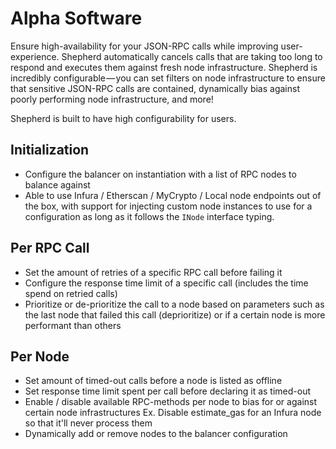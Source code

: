 # Alpha Software

Ensure high-availability for your JSON-RPC calls while improving user-experience. Shepherd automatically cancels calls that are taking too long to respond and executes them against fresh node infrastructure. Shepherd is incredibly configurable — you can set filters on node infrastructure to ensure that sensitive JSON-RPC calls are contained, dynamically bias against poorly performing node infrastructure, and more!

Shepherd is built to have high configurability for users.

## Initialization
- Configure the balancer on instantiation with a list of RPC nodes to balance against
- Able to use Infura / Etherscan / MyCrypto / Local node endpoints out of the box, with support for injecting custom node instances to use for a configuration as long as it follows the `INode` interface typing.

## Per RPC Call
- Set the amount of retries of a specific RPC call before failing it 
- Configure the response time limit of a specific call (includes the time spend on retried calls) 
- Prioritize or de-prioritize the call to a node based on parameters such as the last node that failed this call (deprioritize) or if a certain node is more performant than others

## Per Node 
- Set amount of timed-out calls before a node is listed as offline 
- Set response time limit spent per call before declaring it as timed-out 
- Enable / disable available RPC-methods per node to bias for or against certain node infrastructures Ex. Disable estimate_gas for an Infura node so that it'll never process them 
- Dynamically add or remove nodes to the balancer configuration 

